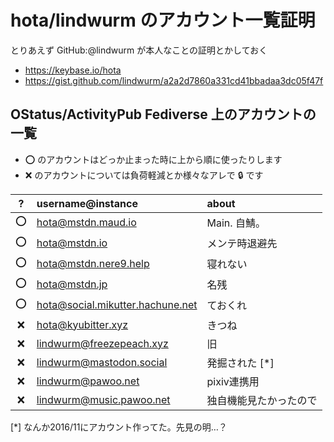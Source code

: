 <!-- TITLE: Accounts -->
<!-- SUBTITLE: Fediverseアカウントの一覧 -->

# hota/lindwurm のアカウント一覧証明

とりあえず GitHub:@lindwurm が本人なことの証明とかしておく

* https://keybase.io/hota
* https://gist.github.com/lindwurm/a2a2d7860a331cd41bbadaa3dc05f47f

## OStatus/ActivityPub Fediverse 上のアカウントの一覧

* :o: のアカウントはどっか止まった時に上から順に使ったりします
* :x: のアカウントについては負荷軽減とか様々なアレで 🔒 です

| ? | username@instance | about |
|:---:|:---|:---|
| :o: | [hota@mstdn.maud.io](https://mstdn.maud.io/@hota) | Main. 自鯖。
| :o: | [hota@mstdn.io](https://mstdn.io/@hota) | メンテ時退避先
| :o: | [hota@mstdn.nere9.help](https://mstdn.nere9.help/@hota) | 寝れない
| :o: | [hota@mstdn.jp](https://mstdn.jp/@hota) | 名残
| :o: | [hota@social.mikutter.hachune.net](https://social.mikutter.hachune.net/@hota) | ておくれ
| :x: | [hota@kyubitter.xyz](https://kyubitter.xyz/hota) | きつね
| :x: | [lindwurm@freezepeach.xyz](https://freezepeach.xyz/lindwurm) | 旧
| :x: | [lindwurm@mastodon.social](https://mastodon.social/@lindwurm) | 発掘された [*]
| :x: | [lindwurm@pawoo.net](https://pawoo.net/@lindwurm) | pixiv連携用
| :x: | [lindwurm@music.pawoo.net](https://music.pawoo.net/@lindwurm) | 独自機能見たかったので

[*] なんか2016/11にアカウント作ってた。先見の明…？